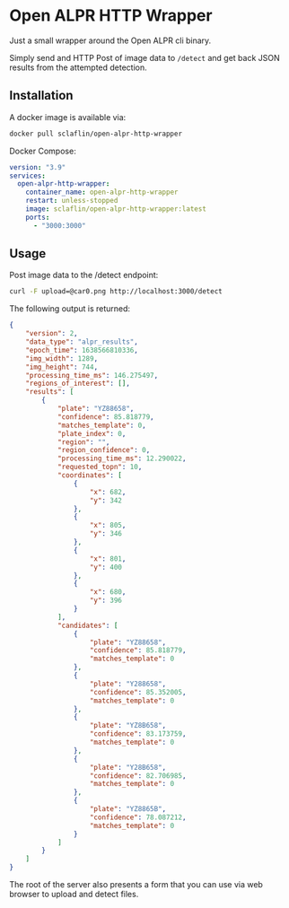 # Open ALPR HTTP Wrapper #

Just a small wrapper around the Open ALPR cli binary.

Simply send and HTTP Post of image data to `/detect` and get back JSON results from the attempted detection.

## Installation ##

A docker image is available via:
```bash
docker pull sclaflin/open-alpr-http-wrapper
```

Docker Compose:

```yaml
version: "3.9"
services:
  open-alpr-http-wrapper:
    container_name: open-alpr-http-wrapper
    restart: unless-stopped
    image: sclaflin/open-alpr-http-wrapper:latest
    ports:
      - "3000:3000"
```

## Usage ##

Post image data to the /detect endpoint:

```bash
curl -F upload=@car0.png http://localhost:3000/detect
```

The following output is returned:

```json
{
	"version": 2,
	"data_type": "alpr_results",
	"epoch_time": 1638566810336,
	"img_width": 1289,
	"img_height": 744,
	"processing_time_ms": 146.275497,
	"regions_of_interest": [],
	"results": [
		{
			"plate": "YZ88658",
			"confidence": 85.818779,
			"matches_template": 0,
			"plate_index": 0,
			"region": "",
			"region_confidence": 0,
			"processing_time_ms": 12.290022,
			"requested_topn": 10,
			"coordinates": [
				{
					"x": 682,
					"y": 342
				},
				{
					"x": 805,
					"y": 346
				},
				{
					"x": 801,
					"y": 400
				},
				{
					"x": 680,
					"y": 396
				}
			],
			"candidates": [
				{
					"plate": "YZ88658",
					"confidence": 85.818779,
					"matches_template": 0
				},
				{
					"plate": "Y288658",
					"confidence": 85.352005,
					"matches_template": 0
				},
				{
					"plate": "YZ8B658",
					"confidence": 83.173759,
					"matches_template": 0
				},
				{
					"plate": "Y28B658",
					"confidence": 82.706985,
					"matches_template": 0
				},
				{
					"plate": "YZ8865B",
					"confidence": 78.087212,
					"matches_template": 0
				}
			]
		}
	]
}
```

The root of the server also presents a form that you can use via web browser to upload and detect files.